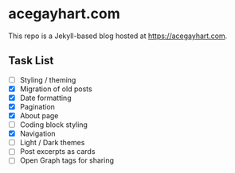# acegayhart.com

This repo is a Jekyll-based blog hosted at <https://acegayhart.com>.

## Task List

- [ ] Styling / theming
- [X] Migration of old posts
- [X] Date formatting
- [X] Pagination
- [X] About page
- [ ] Coding block styling
- [X] Navigation
- [ ] Light / Dark themes
- [ ] Post excerpts as cards
- [ ] Open Graph tags for sharing

